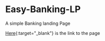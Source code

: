 # Easy-Banking-LP

A simple Banking landing Page

[Here](https://ohtee-easybanking-lp.netlify.app){:target="_blank"} is the link to the page
